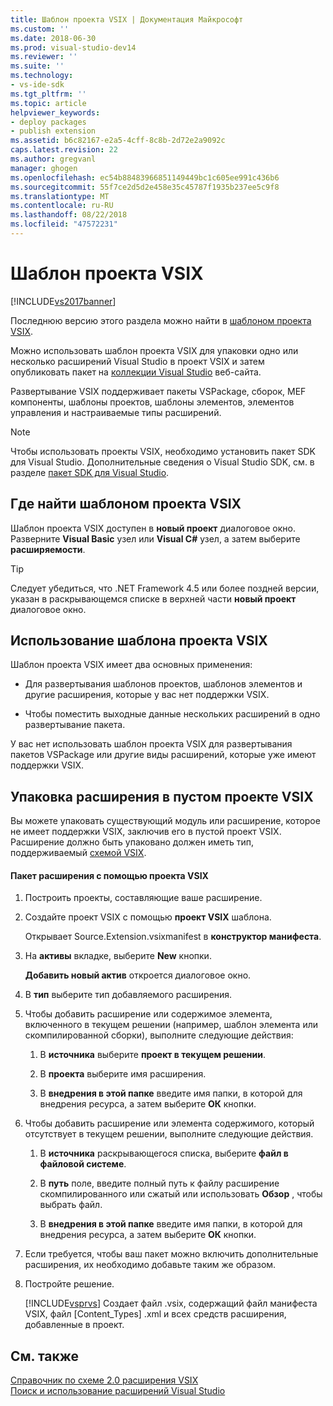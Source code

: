 ```yaml
---
title: Шаблон проекта VSIX | Документация Майкрософт
ms.custom: ''
ms.date: 2018-06-30
ms.prod: visual-studio-dev14
ms.reviewer: ''
ms.suite: ''
ms.technology:
- vs-ide-sdk
ms.tgt_pltfrm: ''
ms.topic: article
helpviewer_keywords:
- deploy packages
- publish extension
ms.assetid: b6c82167-e2a5-4cff-8c8b-2d72e2a9092c
caps.latest.revision: 22
ms.author: gregvanl
manager: ghogen
ms.openlocfilehash: ec54b88483966851149449bc1c605ee991c436b6
ms.sourcegitcommit: 55f7ce2d5d2e458e35c45787f1935b237ee5c9f8
ms.translationtype: MT
ms.contentlocale: ru-RU
ms.lasthandoff: 08/22/2018
ms.locfileid: "47572231"
---
```

# <a name="vsix-project-template"></a>Шаблон проекта VSIX
[!INCLUDE[vs2017banner](../includes/vs2017banner.md)]

Последнюю версию этого раздела можно найти в [шаблоном проекта VSIX](https://docs.microsoft.com/visualstudio/extensibility/vsix-project-template).  
  
Можно использовать шаблон проекта VSIX для упаковки одно или несколько расширений Visual Studio в проект VSIX и затем опубликовать пакет на [коллекции Visual Studio](http://go.microsoft.com/fwlink/?LinkID=123847) веб-сайта.  
  
 Развертывание VSIX поддерживает пакеты VSPackage, сборок, MEF компоненты, шаблоны проектов, шаблоны элементов, элементов управления и настраиваемые типы расширений.  
  
> [!NOTE]
>  Чтобы использовать проекты VSIX, необходимо установить пакет SDK для Visual Studio. Дополнительные сведения о Visual Studio SDK, см. в разделе [пакет SDK для Visual Studio](../extensibility/visual-studio-sdk.md).  
  
## <a name="where-to-find-the-vsix-project-template"></a>Где найти шаблоном проекта VSIX  
 Шаблон проекта VSIX доступен в **новый проект** диалоговое окно. Разверните **Visual Basic** узел или **Visual C#** узел, а затем выберите **расширяемости**.  
  
> [!TIP]
>  Следует убедиться, что .NET Framework 4.5 или более поздней версии, указан в раскрывающемся списке в верхней части **новый проект** диалоговое окно.  
  
## <a name="uses-of-the-vsix-project-template"></a>Использование шаблона проекта VSIX  
 Шаблон проекта VSIX имеет два основных применения:  
  
-   Для развертывания шаблонов проектов, шаблонов элементов и другие расширения, которые у вас нет поддержки VSIX.  
  
-   Чтобы поместить выходные данные нескольких расширений в одно развертывание пакета.  
  
 У вас нет использовать шаблон проекта VSIX для развертывания пакетов VSPackage или другие виды расширений, которые уже имеют поддержки VSIX.  
  
## <a name="packaging-an-extension-in-an-empty-vsix-project"></a>Упаковка расширения в пустом проекте VSIX  
 Вы можете упаковать существующий модуль или расширение, которое не имеет поддержки VSIX, заключив его в пустой проект VSIX. Расширение должно быть упаковано должен иметь тип, поддерживаемый [схемой VSIX](../extensibility/vsix-extension-schema-2-0-reference.md).  
  
#### <a name="to-package-an-extension-by-using-a-vsix-project"></a>Пакет расширения с помощью проекта VSIX  
  
1.  Построить проекты, составляющие ваше расширение.  
  
2.  Создайте проект VSIX с помощью **проект VSIX** шаблона.  
  
     Открывает Source.Extension.vsixmanifest в **конструктор манифеста**.  
  
3.  На **активы** вкладке, выберите **New** кнопки.  
  
     **Добавить новый актив** откроется диалоговое окно.  
  
4.  В **тип** выберите тип добавляемого расширения.  
  
5.  Чтобы добавить расширение или содержимое элемента, включенного в текущем решении (например, шаблон элемента или скомпилированной сборки), выполните следующие действия:  
  
    1.  В **источника** выберите **проект в текущем решении**.  
  
    2.  В **проекта** выберите имя расширения.  
  
    3.  В **внедрения в этой папке** введите имя папки, в которой для внедрения ресурса, а затем выберите **ОК** кнопки.  
  
6.  Чтобы добавить расширение или элемента содержимого, который отсутствует в текущем решении, выполните следующие действия.  
  
    1.  В **источника** раскрывающегося списка, выберите **файл в файловой системе**.  
  
    2.  В **путь** поле, введите полный путь к файлу расширение скомпилированного или сжатый или использовать **Обзор** , чтобы выбрать файл.  
  
    3.  В **внедрения в этой папке** введите имя папки, в которой для внедрения ресурса, а затем выберите **ОК** кнопки.  
  
7.  Если требуется, чтобы ваш пакет можно включить дополнительные расширения, их необходимо добавьте таким же образом.  
  
8.  Постройте решение.  
  
     [!INCLUDE[vsprvs](../includes/vsprvs-md.md)] Создает файл .vsix, содержащий файл манифеста VSIX, файл [Content_Types] .xml и всех средств расширения, добавленные в проект.  
  
## <a name="see-also"></a>См. также  
 [Справочник по схеме 2.0 расширения VSIX](../extensibility/vsix-extension-schema-2-0-reference.md)   
 [Поиск и использование расширений Visual Studio](../ide/finding-and-using-visual-studio-extensions.md)

